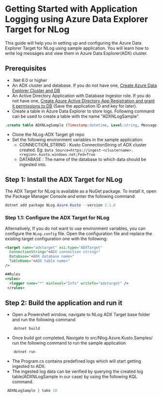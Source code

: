 ﻿# Getting Started with Application Logging using Azure Data Explorer Target for NLog

This guide will help you in setting up and configuring the Azure Data Explorer Target for NLog using sample application. You will learn how to write log messages and view them in Azure Data Explorer(ADX) cluster.

## Prerequisites
- .Net 6.0 or higher
- An ADX cluster and database. If you do not have one, [Create Azure Data Explorer Cluster and DB](https://docs.microsoft.com/en-us/azure/data-explorer/create-cluster-database-portal)
- An Active Directory Application with Database Ingestor role. If you do not have one, [Create Azure Active Directory App Registration and grant it permissions to DB](https://docs.microsoft.com/en-us/azure/kusto/management/access-control/how-to-provision-aad-app) (Save the application ID and key for later).
- Create a table in Azure Data Explorer to store logs. Following command can be used to create a table with the name "ADXNLogSample".

```sql
.create table ADXNLogSample (Timestamp:datetime, Level:string, Message:string, FormattedMessage:dynamic, Exception:string, Properties:dynamic)
```

- Clone the NLog-ADX Target git repo
- Set the following environment variables in the sample application:
  - CONNECTION_STRING : Kusto ConnectionString of ADX cluster created. Eg: `Data Source=https://ingest-<clustername>.<region>.kusto.windows.net;Fed=True`
  - DATABASE : The name of the database to which data should be ingested into.

## Step 1: Install the ADX Target for NLog

The ADX Target for NLog is available as a NuGet package. To install it, open the Package Manager Console and enter the following command:

```powershell
dotnet add package NLog.Azure.Kusto --version 2.1.0
```

### Step 1.1: Configure the ADX Target for NLog

Alternatively, If you do not want to use environment variables, you can configure the `NLog.config` file.
Open the configuration file and replace the existing target configuration one with the following:

```xml
<target name="adxtarget" xsi:type="ADXTarget"
  ConnectionString="<ADX connection string>"
  Database="<ADX database name>"
  TableName="<ADX table name>"
/>

##Rules
<rules>
  <logger name="*" minlevel="Info" writeTo="adxtarget" />
 </rules>

```

## Step 2: Build the application and run it

- Open a Powershell window, navigate to NLog ADX Target base folder and run the following command

```powershell
    dotnet build
```

- Once build got completed, Navigate to src/Nlog.Azure.Kusto.Samples/ run the following command to run the sample application

```powershell
    dotnet run
```

- The Program.cs contains predefined logs which will start getting ingested to ADX.
- The ingested log data can be verified by querying the created log table(ADXNLogSample in our case) by using the following KQL command.

```sql
 ADXNLogSample | take 10
```
